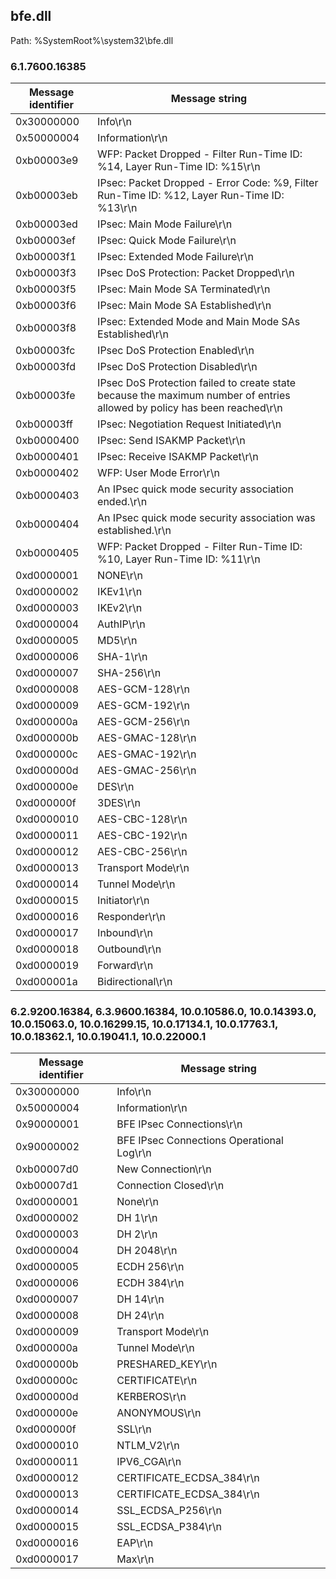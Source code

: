 ## bfe.dll

Path: %SystemRoot%\system32\bfe.dll

### 6.1.7600.16385

Message identifier | Message string
--- | ---
0x30000000 | Info\r\n
0x50000004 | Information\r\n
0xb00003e9 | WFP: Packet Dropped - Filter Run-Time ID: %14, Layer Run-Time ID: %15\r\n
0xb00003eb | IPsec: Packet Dropped - Error Code: %9, Filter Run-Time ID: %12, Layer Run-Time ID: %13\r\n
0xb00003ed | IPsec: Main Mode Failure\r\n
0xb00003ef | IPsec: Quick Mode Failure\r\n
0xb00003f1 | IPsec: Extended Mode Failure\r\n
0xb00003f3 | IPsec DoS Protection: Packet Dropped\r\n
0xb00003f5 | IPsec: Main Mode SA Terminated\r\n
0xb00003f6 | IPsec: Main Mode SA Established\r\n
0xb00003f8 | IPsec: Extended Mode and Main Mode SAs Established\r\n
0xb00003fc | IPsec DoS Protection Enabled\r\n
0xb00003fd | IPsec DoS Protection Disabled\r\n
0xb00003fe | IPsec DoS Protection failed to create state because the maximum number of entries allowed by policy has been reached\r\n
0xb00003ff | IPsec: Negotiation Request Initiated\r\n
0xb0000400 | IPsec: Send ISAKMP Packet\r\n
0xb0000401 | IPsec: Receive ISAKMP Packet\r\n
0xb0000402 | WFP: User Mode Error\r\n
0xb0000403 | An IPsec quick mode security association ended.\r\n
0xb0000404 | An IPsec quick mode security association was established.\r\n
0xb0000405 | WFP: Packet Dropped - Filter Run-Time ID: %10, Layer Run-Time ID: %11\r\n
0xd0000001 | NONE\r\n
0xd0000002 | IKEv1\r\n
0xd0000003 | IKEv2\r\n
0xd0000004 | AuthIP\r\n
0xd0000005 | MD5\r\n
0xd0000006 | SHA-1\r\n
0xd0000007 | SHA-256\r\n
0xd0000008 | AES-GCM-128\r\n
0xd0000009 | AES-GCM-192\r\n
0xd000000a | AES-GCM-256\r\n
0xd000000b | AES-GMAC-128\r\n
0xd000000c | AES-GMAC-192\r\n
0xd000000d | AES-GMAC-256\r\n
0xd000000e | DES\r\n
0xd000000f | 3DES\r\n
0xd0000010 | AES-CBC-128\r\n
0xd0000011 | AES-CBC-192\r\n
0xd0000012 | AES-CBC-256\r\n
0xd0000013 | Transport Mode\r\n
0xd0000014 | Tunnel Mode\r\n
0xd0000015 | Initiator\r\n
0xd0000016 | Responder\r\n
0xd0000017 | Inbound\r\n
0xd0000018 | Outbound\r\n
0xd0000019 | Forward\r\n
0xd000001a | Bidirectional\r\n

### 6.2.9200.16384, 6.3.9600.16384, 10.0.10586.0, 10.0.14393.0, 10.0.15063.0, 10.0.16299.15, 10.0.17134.1, 10.0.17763.1, 10.0.18362.1, 10.0.19041.1, 10.0.22000.1

Message identifier | Message string
--- | ---
0x30000000 | Info\r\n
0x50000004 | Information\r\n
0x90000001 | BFE IPsec Connections\r\n
0x90000002 | BFE IPsec Connections Operational Log\r\n
0xb00007d0 | New Connection\r\n
0xb00007d1 | Connection Closed\r\n
0xd0000001 | None\r\n
0xd0000002 | DH 1\r\n
0xd0000003 | DH 2\r\n
0xd0000004 | DH 2048\r\n
0xd0000005 | ECDH 256\r\n
0xd0000006 | ECDH 384\r\n
0xd0000007 | DH 14\r\n
0xd0000008 | DH 24\r\n
0xd0000009 | Transport Mode\r\n
0xd000000a | Tunnel Mode\r\n
0xd000000b | PRESHARED_KEY\r\n
0xd000000c | CERTIFICATE\r\n
0xd000000d | KERBEROS\r\n
0xd000000e | ANONYMOUS\r\n
0xd000000f | SSL\r\n
0xd0000010 | NTLM_V2\r\n
0xd0000011 | IPV6_CGA\r\n
0xd0000012 | CERTIFICATE_ECDSA_384\r\n
0xd0000013 | CERTIFICATE_ECDSA_384\r\n
0xd0000014 | SSL_ECDSA_P256\r\n
0xd0000015 | SSL_ECDSA_P384\r\n
0xd0000016 | EAP\r\n
0xd0000017 | Max\r\n
